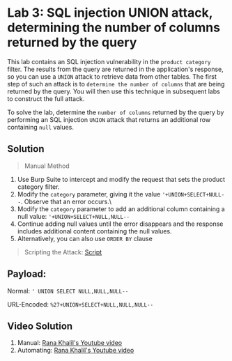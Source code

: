 # Lab 3: SQL injection UNION attack, determining the number of columns returned by the query

This lab contains an SQL injection vulnerability in the `product category` filter. The results from the query are returned in the application's response, so you can use a `UNION` attack to retrieve data from other tables. The first step of such an attack is to `determine the number of columns` that are being returned by the query. You will then use this technique in subsequent labs to construct the full attack.

To solve the lab, determine the `number of columns` returned by the query by performing an SQL injection `UNION` attack that returns an additional row containing `null` values.

## Solution
> Manual Method
1. Use Burp Suite to intercept and modify the request that sets the product category filter.
2. Modify the `category` parameter, giving it the value `'+UNION+SELECT+NULL--`. Observe that an error occurs.\
3. Modify the `category` parameter to add an additional column containing a null value: ```'+UNION+SELECT+NULL,NULL--```
4. Continue adding null values until the error disappears and the response includes additional content containing the null values.
5. Alternatively, you can also use `ORDER BY` clause

> Scripting the Attack: [Script](https://github.com/darshannn10/PortSwiggers-Web-Sec-Academy/blob/main/SQL-Injection/Lab-03/sqli-lab-03.py)

## Payload:
Normal: `' UNION SELECT NULL,NULL,NULL--`

URL-Encoded: `%27+UNION+SELECT+NULL,NULL,NULL--`

## Video Solution
1. Manual: [Rana Khalil's Youtube video](https://youtu.be/umXGHbEyW5I)
2. Automating: [Rana Khalil's Youtube video](https://www.youtube.com/watch?v=fMPvCyD2v4w&list=PLuyTk2_mYISLaZC4fVqDuW_hOk0dd5rlf&index=3&ab_channel=RanaKhalil)
